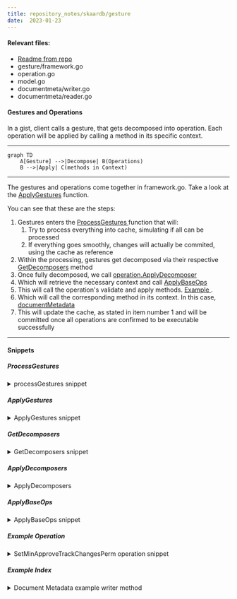 ```yaml
---
title: repository_notes/skaardb/gesture
date:  2023-01-23
---
```

#### Relevant files: 

- [Readme from repo](https://github.com/Workiva/skaardb/blob/master/cerberus/internal/backend/gesture/README.md)
- gesture/framework.go
- operation.go
- model.go
- documentmeta/writer.go
- documentmeta/reader.go


#### Gestures and Operations
In a gist, client calls a gesture, that gets decomposed into operation. 
Each operation will be applied by calling a method in its specific context. 


-------------------------------------------------------------------------------
```mermaid
graph TD
    A[Gesture] -->|Decompose| B(Operations)
    B -->|Apply| C(methods in Context)
```

-------------------------------------------------------------------------------

The gestures and operations come together in framework.go. Take a look at the 
[ ApplyGestures](#applygestures) function. 

You can see that these are the steps:
1. Gestures enters the [ ProcessGestures ](#processgestures) function that will:
    1. Try to process everything into cache, simulating if all can be processed
    2. If everything goes smoothly, changes will actually be commited, using
       the cache as reference
2. Within the processing, gestures get decomposed via their respective [GetDecomposers](#getdecomposers) method
3. Once fully decomposed, we call [ operation.ApplyDecomposer ](#applydecomposers)
4. Which will retrieve the necessary context and call [ ApplyBaseOps ](#applybaseops)
5. This will call the operation's validate and apply methods. [ Example ](#example-operation).
6. Which will call the corresponding method in its context. In this case, [ documentMetadata ](#example-index)
7. This will update the cache, as stated in item number 1 and will be committed
once all operations are confirmed to be executable successfully

-------------------------------------------------------------------------------

#### Snippets

##### ProcessGestures

<details><summary> processGestures snippet </summary>

```go
func processGestures(opCtx *opcontext.Context, gs []Gesture, useParallelism bool) (*workspace.CommitResult, error) {
	kind, err := processGesturesWithoutCommit(opCtx, gs, useParallelism)
	if err != nil {
		return nil, err
	}
	return commit(opCtx, kind)
}
```

</details>

##### ApplyGestures

<details><summary> ApplyGestures snippet</summary>

```go
// applyGesture applies the Ops created by this Decomposer. If an error occurs it is returned.
// If it is a ComplexDecomposer, then this will iterate over the individual Decomposers.
// Note, this is the equivalent of the function formerly known as operation.Context.ApplyGesture.
func applyGesture(opCtx *opcontext.Context, gesture operation.Decomposer) error {

	if compose, ok := gesture.(operation.ComplexDecomposer); ok {
		var err error
		gestures, err = compose.GetDecomposers(opCtx)
		if err != nil {
			return err
		}

		gestures = bundleContiguousBaseOps(opCtx.DocumentID, gestures)

		if len(gestures) == 0 {
			// Have a singular no-op decomposer, so we attempt to grab base ops from the linking mutators on the opCtx
			// within `operation.ApplyDecomposer` below
			gestures = []operation.Decomposer{operation.BaseOps{}}
		}
	}

	s, ok := gesture.(operation.DecomposerWithSkippableCalc)
	skippable := ok && s.SkipCalcBeforeDecompose()

	f, ok := gesture.(operation.DecomposerWithForcedCalc)
	forced := ok && f.ForceCalcBeforeDecompose()

	canSkipCalc := !forced && (skippable || len(gestures) <= 1)

	for i, g := range gestures {
		opCtx.Context.CheckTermination()

		wasFullyTrimmed, err := operation.ApplyDecomposer(opCtx, g)
		if err != nil {
        /// error handling
		}

		// if we get to this point, we know that this gesture was neither a noop
		// nor completely trimmed
		onlyTrimErrors = false
		onlyNoops = false

		if !canSkipCalc {
			shouldSkip := i < len(gestures)-1
			if shouldSkip {
				_, shouldSkip = gestures[i+1].(operation.BaseOps)
			}

			if !shouldSkip {
				if err := opCtx.PerformLinkMutations(); err != nil {
					return err
				}
				if err := opCtx.WorkspaceServices.Calcer.RunCalc(); err != nil {
					return err
				}
			}
		}
	}

	if onlyNoops || onlyTrimErrors {
		return lastError
	}

	return nil
}


```
</details>

##### GetDecomposers

<details>
<summary> GetDecomposers snippet </summary>

```go
func (g *SetDocumentProperties) GetDecomposers(ctx *opcontext.Context) ([]operation.Decomposer, error) {
	ops := []operation.Base{}

	docCtx, err := ctx.ContextForSourceDocument()
	if err != nil {
		return nil, err
	}

    //  ........................
    //  code omitted for clarity
    //  ........................

	if g.MinApproveTrackChangesPerm != nil {
		oldMinApproveTrackChangesPerm, err := docCtx.Services.DocumentMetadataIndex.GetMinApproveTrackChangesPerm()
		if err != nil {
			return nil, err
		}
		if *g.MinApproveTrackChangesPerm != oldMinApproveTrackChangesPerm {
			ops = append(ops, &operation.SetMinApproveTrackChangesPerm{Value: *g.MinApproveTrackChangesPerm})
		}
	}

    //  ........................
    //  code omitted for clarity
    //  ........................

	return []operation.Decomposer{operation.BaseOps(ops), consumeValuesDecomposer}, nil
}
```

</details>

##### ApplyDecomposers

<details>
<summary>ApplyDecomposers</summary>

```go
// ApplyDecomposer applies the document base operations created by a simple
// Decomposer. This function should only be called from the gesture framework code.
// If an error occurs, it is returned along with a boolean. If the error was the result of the
// operation being completely trimmed, the boolean is true. Otherwise it will be false.
func ApplyDecomposer(opCtx *opcontext.Context, g Decomposer) (bool, error) {

//........
//Code portion in getting the documentOps omitted
//........


//........
//Code portion in various runtime checks (e.g. checking if mutation or calc required) omitted
//........


	// DOCPLAT-10691: Edits made to separate documents should be able to run concurrently to each other.
	for docID, ops := range documentOps {
		opCtx.Context.CheckTermination()

		docCtx, err := opCtx.ContextForDocument(docID)
		if err != nil {
			return false, err
		}

		wasFullyTrimmed, err := applyBaseOps(docCtx, e, g.PreventTrimming(), ops)
		if err != nil {
        /// handle error
		}

		completelyTrimmed = false
		noOp = false
	}

	if completelyTrimmed || noOp {
		return completelyTrimmed, lastError
	}
	return false, nil
}


```

</details>

##### ApplyBaseOps
<details>
<summary> ApplyBaseOps snippet </summary>

```go
func applyBaseOps(docCtx *document.Context, e *logrus.Entry, preventTrimming bool, baseOps []Base) (bool, error) {



	for _, o := range baseOps {

    /// ...
    /// error handling and logging omitted
    /// ...

    /// Validate before applying
		if err := o.Validate(docCtx); err != nil {
			addOperationType(e, o).WithError(err).Warn(`operation.Validate.Error`)
			return false, err
		}
		logOperationProgress(docCtx, o, baseOpTimings, `operation.Validate.Complete`)


    /// Apply the operation
		if err := o.Apply(docCtx); err != nil {
			eOp := addOperationType(e, o)
			if operror.IsNoopError(err) {
				continue
			}
			eOp.WithError(err).Warn(`operation.Apply.Error`)
			return false, err
		}

		logOperationProgress(docCtx, o, baseOpTimings, `operation.Apply.Complete`)

		noOp = false
	}

	if len(trimmedByList) > 0 && (completelyTrimmed || preventTrimming) {
		err := operror.MakeRejectTrimmedError(trimmedByList[0])
		return true, err
	}
	if noOp {
		return false, operror.ErrNoop()
	}
	return false, nil
}
```

</details>

##### Example Operation

<details id=#exampleoperation><summary> SetMinApproveTrackChangesPerm operation snippet </summary>

```go
// Base is an interface for the most basic of operations.
// Eventually all "Handler"s will decompose themselves into a list of Ops
// which will be applied to the indice.
// Ops should be operations which directly modify indices and cannot be
// decomposed into smaller pieces.
type Base interface {
	Apply(docCtx *document.Context) error
	Trim(docCtx *document.Context) (isEmpty bool, trimmedBy []operror.TrimmedBy, err error)
	Validate(docCtx *document.Context) error
}

//Gets implemented by a new base operation
type SetMinApproveTrackChangesPerm struct {
	Value model.MinApproveTrackChangesPerm

	baseNoTrim
}

/// And defining a handler 
func (o *SetMinApproveTrackChangesPerm) Apply(docCtx *document.Context) error {
	return docCtx.Services.DocumentMetadataIndex.SetMinApproveTrackChangesPerm(o.Value)
}
```
</details>



##### Example Index

<details><summary> Document Metadata example writer method </summary>

```go
/// In documentmeta/writer.go
func (w *writer) SetMinApproveTrackChangesPerm(minPerm model.MinApproveTrackChangesPerm) error {
	w.updateCache(MetaKeyMinApproveTrackChangesPerm, &minPerm)
	return nil
}

```





